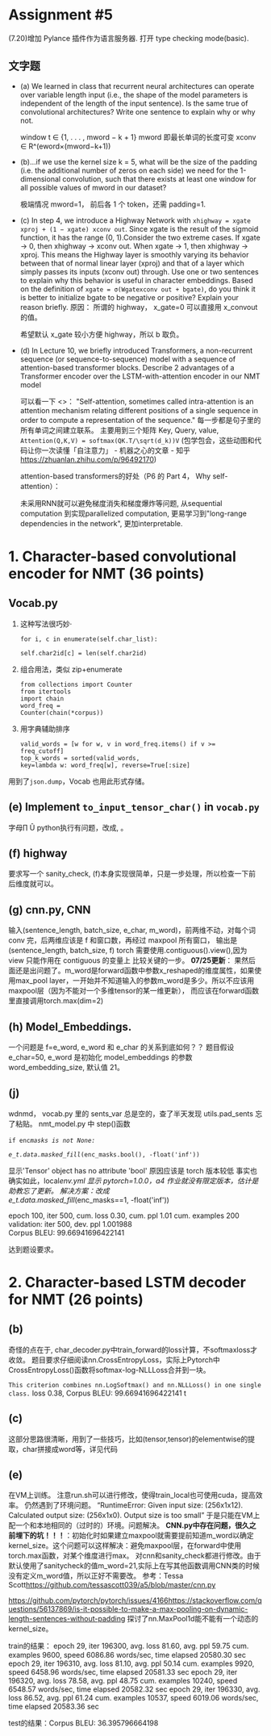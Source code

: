 # Assignment #5

(7.20)增加 Pylance 插件作为语言服务器. 打开 type checking mode(basic).

## 文字题

- (a) We learned in class that recurrent neural architectures can operate over variable length input (i.e., the shape of the model parameters is independent of the length of the input sentence). Is the same true of convolutional architectures? Write one sentence to explain why or why not.

  window t ∈ {1, . . . , mword − k + 1}
  mword 即最长单词的长度可变
  xconv ∈ R^(eword×(mword−k+1))

- (b)...if we use the kernel size k = 5, what will be the size of the padding (i.e. the additional number of zeros on each side) we need for the 1-dimensional convolution, such that there exists at least one window for all possible values of mword in our dataset?

  极端情况 mword=1， 前后各 1 个 token，还需 padding=1.

- (c) In step 4, we introduce a Highway Network with `xhighway = xgate xproj + (1 − xgate) xconv out`. Since xgate is the result of the sigmoid function, it has the range (0, 1).Consider the two extreme cases. If xgate → 0, then xhighway → xconv out. When xgate → 1, then xhighway → xproj. This means the Highway layer is smoothly varying its behavior between that of normal linear layer (xproj) and that of a layer which simply passes its inputs (xconv out) through. Use one or two sentences to explain why this behavior is useful in character embeddings. Based on the definition of `xgate = σ(Wgatexconv out + bgate)`, do you think it is better to initialize bgate to be negative or positive? Explain your reason briefly.
  原因： 所谓的 highway， x_gate=0 可以直接用 x_convout 的值。

  希望默认 x_gate 较小方便 highway，所以 b 取负。

- (d) In Lecture 10, we briefly introduced Transformers, a non-recurrent sequence
  (or sequence-to-sequence) model with a sequence of attention-based transformer blocks. Describe 2 advantages of a Transformer encoder over the LSTM-with-attention encoder in our NMT model

  可以看一下 <<Attention is all you need>>：
  "Self-attention, sometimes called intra-attention is an attention mechanism relating different positions of a single sequence in order to compute a representation of the sequence."
  每一步都是句子里的所有单词之间建立联系。
  主要用到三个矩阵 Key, Query, value, `Attention(Q,K,V) = softmax(QK.T/\sqrt(d_k))V`
  (包学包会，这些动图和代码让你一次读懂「自注意力」 - 机器之心的文章 - 知乎 https://zhuanlan.zhihu.com/p/96492170)


    attention-based transformers的好处（P6 的 Part 4， Why self-attention）：

    未采用RNN就可以避免梯度消失和梯度爆炸等问题,
    从sequential computation 到实现parallelized computation,
    更易学习到"long-range dependencies in the network",
    更加interpretable.

# 1. Character-based convolutional encoder for NMT (36 points)

## Vocab.py

1. 这种写法很巧妙·

   <code>for i, c in enumerate(self.char_list):</code><br>
   <code> self.char2id[c] = len(self.char2id)</code>

2. 组合用法，类似 zip+enumerate

   <code>from collections import Counter</code><br>
   <code>from itertools import chain</code><br>
   <code>word_freq = Counter(chain(\*corpus))</code>

3. 用字典辅助排序

   <code>valid_words = [w for w, v in word_freq.items() if v >= freq_cutoff]</code><br>
   <code>top_k_words = sorted(valid_words, key=lambda w: word_freq[w], reverse=True[:size]</code><br>

用到了`json.dump`，Vocab 也用此形式存储。

## (e) Implement `to_input_tensor_char()` in `vocab.py`

字母∏ Û python执行有问题，改成<pad>, <unk>。

## (f) highway
要求写一个 sanity_check, (f)本身实现很简单，只是一步处理，所以检查一下前后维度就可以。

## (g) cnn.py, CNN

输入(sentence_length, batch_size, e_char, m_word)，前两维不动，对每个词 conv 完，后两维应该是 f 和窗口数，再经过 maxpool 所有窗口， 输出是(sentence_length, batch_size, f)
torch 需要使用.contiguous().view(),因为 view 只能作用在 contiguous 的变量上
比较关键的一步。
**07/25更新**：
    果然后面还是出问题了。m_word是forward函数中参数x_reshaped的维度属性，如果使用max_pool layer，一开始并不知道输入的参数m_word是多少。所以不应该用maxpool层（因为不能对一个多维tensor的某一维更新），
    而应该在forward函数里直接调用torch.max(dim=2)

## (h) Model_Embeddings.

一个问题是 f=e_word, e_word 和 e_char 的关系到底如何？？
题目假设 e_char=50, e_word 是初始化 model_embeddings 的参数 word_embedding_size, 默认值 21。

## (j)

wdnmd， vocab.py 里的 sents_var 总是空的，查了半天发现 utils.pad_sents 忘了粘贴。
nmt_model.py 中 step()函数

  <code>if enc*masks is not None:</code><br>
  <code>    e_t.data.masked_fill*(enc_masks.bool(), -float('inf'))</code>

显示'Tensor' object has no attribute 'bool'
原因应该是 torch 版本较低
事实也确实如此，local*env.yml 显示 pytorch=1.0.0，a4 作业就没有限定版本，估计是助教忘了更新。
解决方案：改成<br> 
e_t.data.masked_fill*(enc_masks==1, -float('inf'))

epoch 100, iter 500, cum. loss 0.30, cum. ppl 1.01 cum. examples 200<br>
validation: iter 500, dev. ppl 1.001988<br>
Corpus BLEU: 99.66941696422141

达到题设要求。


# 2. Character-based LSTM decoder for NMT (26 points)

## (b) 
奇怪的点在于, char_decoder.py中train_forward的loss计算，不softmaxloss才收敛。
题目要求仔细阅读nn.CrossEntropyLoss，实际上Pytorch中CrossEntropyLoss()函数将softmax-log-NLLLoss合并到一块。

`This criterion combines nn.LogSoftmax() and nn.NLLLoss() in one single class.`
loss 0.38, Corpus BLEU: 99.66941696422141
t
## (c)
这部分思路很清晰，用到了一些技巧，比如(tensor,tensor)的elementwise的提取，char拼接成word等，详见代码

## (e)
在VM上训练。
注意run.sh可以进行修改，使得train_local也可使用cuda，提高效率。
仍然遇到了环境问题。 “RuntimeError: Given input size: (256x1x12). Calculated output size: (256x1x0). Output size is too small”
于是只能在VM上配一个和本地相同的（过时的）环境。问题解决。
**CNN.py中存在问题，很久之前埋下的坑！！！**：初始化时如果建立maxpool就需要提前知道m_word以确定kernel_size。这个问题可以这样解决：避免maxpool层，在forward中使用torch.max函数，对某个维度进行max。
  对cnn和sanity_check都进行修改。由于默认使用了sanitycheck的值m_word=21,实际上在写其他函数调用CNN类的时候没有定义m_word值，所以正好不需要改。
  参考：Tessa Scott<https://github.com/tessascott039/a5/blob/master/cnn.py>

  <https://github.com/pytorch/pytorch/issues/4166><https://stackoverflow.com/questions/56137869/is-it-possible-to-make-a-max-pooling-on-dynamic-length-sentences-without-padding>
  探讨了nn.MaxPool1d能不能有一个动态的kernel_size。
  

train的结果：
epoch 29, iter 196300, avg. loss 81.60, avg. ppl 59.75 cum. examples 9600, speed 6086.86 words/sec, time elapsed 20580.30 sec
epoch 29, iter 196310, avg. loss 81.10, avg. ppl 50.14 cum. examples 9920, speed 6458.96 words/sec, time elapsed 20581.33 sec
epoch 29, iter 196320, avg. loss 78.58, avg. ppl 48.75 cum. examples 10240, speed 6548.57 words/sec, time elapsed 20582.32 sec
epoch 29, iter 196330, avg. loss 86.52, avg. ppl 61.24 cum. examples 10537, speed 6019.06 words/sec, time elapsed 20583.36 sec

test的结果：Corpus BLEU: 36.395796664198
